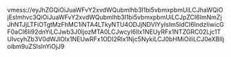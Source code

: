 vmess://eyJhZGQiOiJuaWFvY2xvdWQubmlhb3l1bi5vbmxpbmUiLCJhaWQiOjEsImhvc3QiOiJuaWFvY2xvdWQubmlhb3l1bi5vbmxpbmUiLCJpZCI6ImNmZjJhNTJjLTFiOTgtMzFhMC1iNTA4LTkyNTU4ODJjNDVlYyIsIm5ldCI6IndzIiwicGF0aCI6Ii92dnYiLCJwb3J0IjozMTA0LCJwcyI6Ilx1NEUyRFx1NTZGRC02Ljc1TUIvcyhZb3V0dWJlOlx1NEUwRFx1ODI2Rlx1Njc5NykiLCJ0bHMiOiIiLCJ0eXBlIjoibm9uZSIsInYiOjJ9
